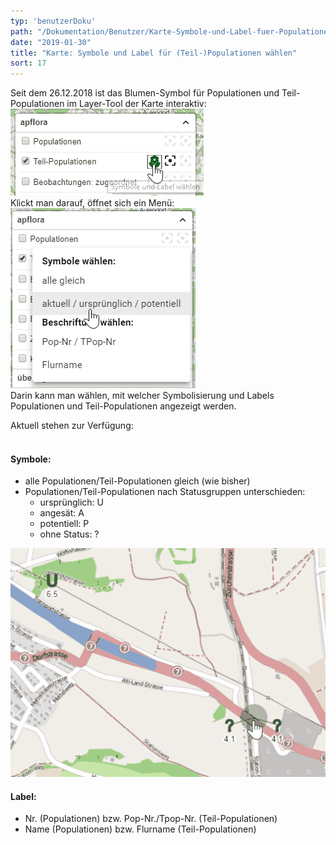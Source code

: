 ```yaml
---
typ: 'benutzerDoku'
path: "/Dokumentation/Benutzer/Karte-Symbole-und-Label-fuer-Populationen-und-Teil-Populationen-waehlen"
date: "2019-01-30"
title: "Karte: Symbole und Label für (Teil-)Populationen wählen"
sort: 17
---
```


Seit dem 26.12.2018 ist das Blumen-Symbol für Populationen und Teil-Populationen im Layer-Tool der Karte interaktiv:<br/>
![Symbol im Layertool](_media/tpopSymbols1.png)<br/>
Klickt man darauf, öffnet sich ein Menü:<br/>
![Menü](_media/tpopSymbols2.png)<br/>
Darin kann man wählen, mit welcher Symbolisierung und Labels Populationen und Teil-Populationen angezeigt werden.

Aktuell stehen zur Verfügung:<br/><br/>

#### Symbole:
- alle Populationen/Teil-Populationen gleich (wie bisher)
- Populationen/Teil-Populationen nach Statusgruppen unterschieden:
  - ursprünglich: U
  - angesät: A
  - potentiell: P
  - ohne Status: ?


![Neue Symbole](_media/tpopSymbols3.png)<br/>

#### Label:
- Nr. (Populationen) bzw. Pop-Nr./Tpop-Nr. (Teil-Populationen)
- Name (Populationen) bzw. Flurname (Teil-Populationen)